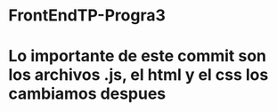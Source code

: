 # FrontEndTP-Progra3

# Lo importante de este commit son los archivos .js, el html y el css los cambiamos despues